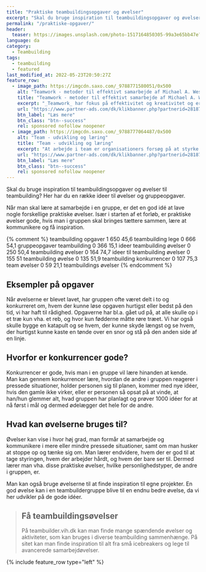 ```yaml
---
title: "Praktiske teambuildingsopgaver og øvelser"
excerpt: "Skal du bruge inspiration til teambuildingsopgaver og øvelser til teambuilding? Her har du en række ideer til øvelser og gruppeopgaver."
permalink: "/praktiske-opgaver/"
header:
  teaser: https://images.unsplash.com/photo-1517164850305-99a3e65bb47e?ixlib=rb-1.2.1&ixid=MnwxMjA3fDB8MHxwaG90by1wYWdlfHx8fGVufDB8fHx8&auto=format&fit=crop&h=300&w=400&q=10
language: da
category:
  - Teambuilding
tags:
  - teambuilding
  - featured
last_modified_at: 2022-05-23T20:50:27Z
feature_row:
  - image_path: https://imgcdn.saxo.com/_9788771580051/0x500
    alt: "Teamwork - metoder til effektivt samarbejde af Michael A. West"
    title: "Teamwork - metoder til effektivt samarbejde af Michael A. West"
    excerpt: "_Teamwork_ har fokus på effektivitet og kreativitet og er for alle, der på den ene eller anden måde bruger teamwork i deres dagligdag. Bogen er fyldt med praktiske eksempler og teori, der kan hjælpe et team med at opstille mål og opnå dem."
    url: "https://www.partner-ads.com/dk/klikbanner.php?partnerid=28187&bannerid=43264&htmlurl=https://www.saxo.com/dk/teamwork_michael-a-west_haeftet_9788771580051"
    btn_label: "Læs mere"
    btn_class: "btn--success"
    rel: sponsored nofollow noopener
  - image_path: https://imgcdn.saxo.com/_9788777064487/0x500
    alt: "Team - udvikling og læring"
    title: "Team - udvikling og læring"
    excerpt: "At arbejde i team er organisationers forsøg på at styrke udvikling af faglige og personlige potentialer og kompetencer. Bogens formål er at give svar på, hvordan udvikling og læring i team kan blive en succes, fx om sporten er en passende metafor til at fremme teamudvikling og læring og forståelse af samarbejde samt om team på arbejdspladsen kan skabe nye fortællinger om medarbejdernes måde at se på samarbejde og gensidig udvikling."
    url: "https://www.partner-ads.com/dk/klikbanner.php?partnerid=28187&bannerid=43264&htmlurl=https://www.saxo.com/dk/team-udvikling-og-laering_morten-bertelsen-red-reinhard-stelter-red_haeftet_9788777064487"
    btn_label: "Læs mere"
    btn_class: "btn--success"
    rel: sponsored nofollow noopener
---
```


Skal du bruge inspiration til teambuildingsopgaver og øvelser til teambuilding? Her har du en række ideer til øvelser og gruppeopgaver.

Når man skal lære at samarbejde i en gruppe, er det en god idé at lave nogle forskellige praktiske øvelser. Især i starten af et forløb, er praktiske øvelser gode, hvis man i gruppen skal bringes tættere sammen, lære at kommunikere og få inspiration.

{% comment %}
teambuilding opgaver	1	650	45,6
teambuilding lege	0	666	54,1
gruppeopgaver teambuilding	0	366	15,1
ideer teambuilding øvelser	0	250	50,4
teambuilding øvelser	0	164	74,7
ideer til teambuilding øvelser	0	155	51
teambuilding øvelse	0	135	51,9
teambuilding konkurrencer	0	107	75,3
team øvelser	0	59	21,1
teambuildings øvelser
{% endcomment %}

## Eksempler på opgaver

Når øvelserne er blevet lavet, har gruppen ofte været delt i to og konkurreret om, hvem der kunne løse opgaven hurtigst eller bedst på den tid, vi har haft til rådighed. Opgaverne har bl.a. gået ud på, at alle skulle op i et træ kun vha. et reb, og hvor kun fødderne måtte røre træet. Vi har også skulle bygge en katapult og se hvem, der kunne skyde længst og se hvem, der hurtigst kunne kaste en tønde over en snor og stå på den anden side af en linje.

## Hvorfor er konkurrencer gode?

Konkurrencer er gode, hvis man i en gruppe vil lære hinanden at kende. Man kan gennem konkurrencer lære, hvordan de andre i gruppen reagerer i pressede situationer, holder personen sig til planen, kommer med nye idéer, hvis den gamle ikke virker, eller er personen så opsat på at vinde, at han/hun glemmer alt, hvad gruppen har planlagt og prøver 1000 idéer for at nå først i mål og dermed ødelægger det hele for de andre.

## Hvad kan øvelserne bruges til?

Øvelser kan vise i hvor høj grad, man formår at samarbejde og kommunikere i mere eller mindre pressede situationer, samt om man husker at stoppe op og tænke sig om. Man lærer endvidere, hvem der er god til at tage styringen, hvem der arbejder hårdt, og hvem der bare ser til. Dermed lærer man vha. disse praktiske øvelser, hvilke personlighedstyper, de andre i gruppen, er.

Man kan også bruge øvelserne til at finde inspiration til egne projekter. En god øvelse kan i en teambuildergruppe blive til en endnu bedre øvelse, da vi her udvikler på de gode idéer.

> ## Få teambuildingsøvelser
>
> På teambuilder.vih.dk kan man finde mange spændende øvelser og aktiviteter, som kan bruges i diverse teambuilding sammenhænge. På sitet kan man finde inspiration til alt fra små icebreakers og lege til avancerede samarbejdøvelser.

{% include feature_row type="left" %}
